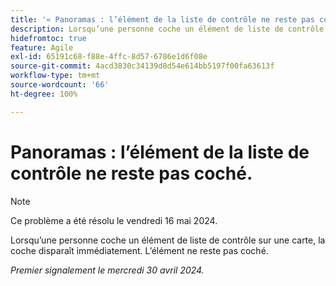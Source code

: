 ```yaml
---
title: '« Panoramas : l’élément de la liste de contrôle ne reste pas coché. »'
description: Lorsqu’une personne coche un élément de liste de contrôle sur une carte, la coche disparaît immédiatement. L’élément ne reste pas coché.
hidefromtoc: true
feature: Agile
exl-id: 65191c68-f88e-4ffc-8d57-6786e1d6f08e
source-git-commit: 4acd3830c34139d8d54e614bb5197f00fa63613f
workflow-type: tm+mt
source-wordcount: '66'
ht-degree: 100%

---
```


# Panoramas : l’élément de la liste de contrôle ne reste pas coché.

>[!NOTE]
>
>Ce problème a été résolu le vendredi 16 mai 2024.

Lorsqu’une personne coche un élément de liste de contrôle sur une carte, la coche disparaît immédiatement. L’élément ne reste pas coché.

_Premier signalement le mercredi 30 avril 2024._
